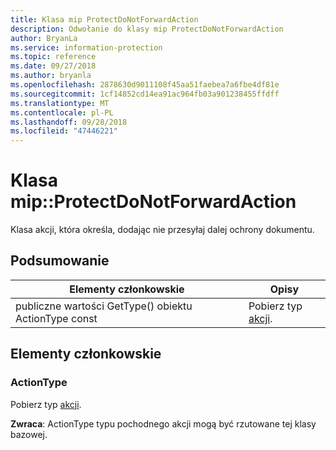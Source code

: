 ```yaml
---
title: Klasa mip ProtectDoNotForwardAction
description: Odwołanie do klasy mip ProtectDoNotForwardAction
author: BryanLa
ms.service: information-protection
ms.topic: reference
ms.date: 09/27/2018
ms.author: bryanla
ms.openlocfilehash: 2878630d9011108f45aa51faebea7a6fbe4df81e
ms.sourcegitcommit: 1cf14852cd14ea91ac964fb03a901238455ffdff
ms.translationtype: MT
ms.contentlocale: pl-PL
ms.lasthandoff: 09/28/2018
ms.locfileid: "47446221"
---
```

# <a name="class-mipprotectdonotforwardaction"></a>Klasa mip::ProtectDoNotForwardAction 
Klasa akcji, która określa, dodając nie przesyłaj dalej ochrony dokumentu.
  
## <a name="summary"></a>Podsumowanie
 Elementy członkowskie                        | Opisy                                
--------------------------------|---------------------------------------------
 publiczne wartości GetType() obiektu ActionType const  |  Pobierz typ [akcji](class_mip_action.md).
  
## <a name="members"></a>Elementy członkowskie
  
### <a name="actiontype"></a>ActionType
Pobierz typ [akcji](class_mip_action.md).

  
**Zwraca**: ActionType typu pochodnego akcji mogą być rzutowane tej klasy bazowej.